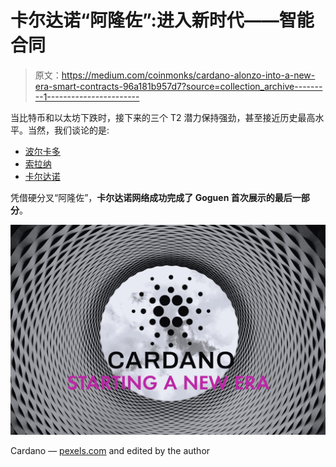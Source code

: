 # 卡尔达诺“阿隆佐”:进入新时代——智能合同

> 原文：<https://medium.com/coinmonks/cardano-alonzo-into-a-new-era-smart-contracts-96a181b957d7?source=collection_archive---------1----------------------->

当比特币和以太坊下跌时，接下来的三个 T2 潜力保持强劲，甚至接近历史最高水平。当然，我们谈论的是:

*   [波尔卡多](/coinmonks/polkadot-dot-will-it-outperform-ethereum-analysis-outlook-d0e6ff84281f)
*   [索拉纳](/coinmonks/solana-record-growth-of-the-ethereum-competitor-invest-now-71b442b4271)
*   [卡尔达诺](/coinmonks/cardano-ada-is-now-in-the-top-3-good-moment-to-buy-ada-7d7e21e1b5cb)

凭借硬分叉“阿隆佐”，**卡尔达诺网络成功完成了 Goguen 首次展示的最后一部分**。

![](img/6c5e10a7679e05d6bfc23e1bff3facd6.png)

Cardano — [pexels.com](https://www.pexels.com/de-de/foto/low-angle-fotografie-des-grauen-und-schwarzen-tunnels-mit-blick-auf-weissen-bewolkten-und-blauen-himmel-210158/) and edited by the author